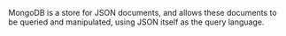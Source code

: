 

MongoDB is a store for JSON documents, and allows these documents to be queried and manipulated, using JSON itself as the query language.
